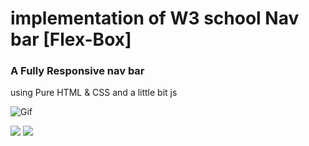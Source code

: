 # implementation of W3 school Nav bar   [Flex-Box]
### A Fully Responsive nav bar

using Pure HTML & CSS and a little bit js

![Gif](https://github.com/alisharifyy/Html-Page/blob/main/Nav-Footers/01-W3school-Navbar/Img/demo.gif)

<img src="https://github.com/alisharifyy/Html-Page/blob/main/Nav-Footers/01-W3school-Navbar/Img/localnavbar.png">
<img src="https://github.com/alisharifyy/Html-Page/blob/main/Nav-Footers/01-W3school-Navbar/Img/w3navbar.png">

